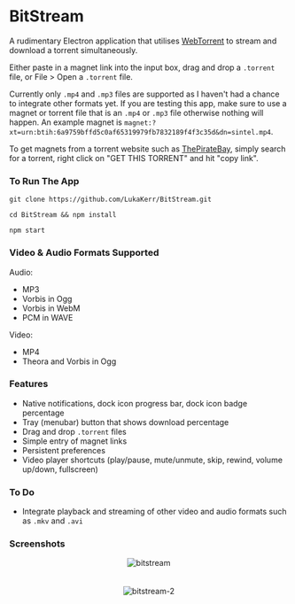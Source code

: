 # BitStream

A rudimentary Electron application that utilises [WebTorrent](https://github.com/webtorrent/webtorrent) to stream and download a torrent simultaneously.

Either paste in a magnet link into the input box, drag and drop a `.torrent` file, or File > Open a `.torrent` file.

Currently only `.mp4` and `.mp3` files are supported as I haven't had a chance to integrate other formats yet. If you are testing this app, make sure to use a magnet or torrent file that is an `.mp4` or `.mp3` file otherwise nothing will happen. An example magnet is `magnet:?xt=urn:btih:6a9759bffd5c0af65319979fb7832189f4f3c35d&dn=sintel.mp4`.

To get magnets from a torrent website such as [ThePirateBay](https://thepiratebay.org), simply search for a torrent, right click on "GET THIS TORRENT" and hit "copy link".

### To Run The App

`git clone https://github.com/LukaKerr/BitStream.git`

`cd BitStream && npm install`

`npm start`

### Video & Audio Formats Supported

Audio: 

- MP3
- Vorbis in Ogg
- Vorbis in WebM
- PCM in WAVE

Video: 

- MP4
- Theora and Vorbis in Ogg

### Features

- Native notifications, dock icon progress bar, dock icon badge percentage
- Tray (menubar) button that shows download percentage
- Drag and drop `.torrent` files
- Simple entry of magnet links
- Persistent preferences
- Video player shortcuts (play/pause, mute/unmute, skip, rewind, volume up/down, fullscreen)

### To Do

- Integrate playback and streaming of other video and audio formats such as `.mkv` and `.avi`

### Screenshots

<div style="text-align:center">
	<img src ="https://i.imgur.com/QJLRMe1.png" alt="bitstream">
</div>
<br><br>
<div style="text-align:center">
	<img src ="https://i.imgur.com/SKfsIrF.png" alt="bitstream-2">
</div>